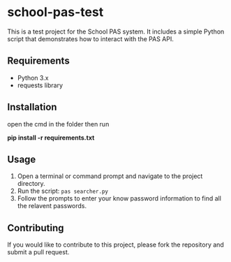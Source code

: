 # school-pas-test

This is a test project for the School PAS system. It includes a simple Python script that demonstrates how to interact with the PAS API.

## Requirements

- Python 3.x
- requests library

## Installation

open the cmd in the folder then run

**pip install -r requirements.txt**

## Usage

1. Open a terminal or command prompt and navigate to the project directory.
2. Run the script: `pas searcher.py`
3. Follow the prompts to enter your know password information to find all the relavent passwords.

## Contributing

If you would like to contribute to this project, please fork the repository and submit a pull request.
